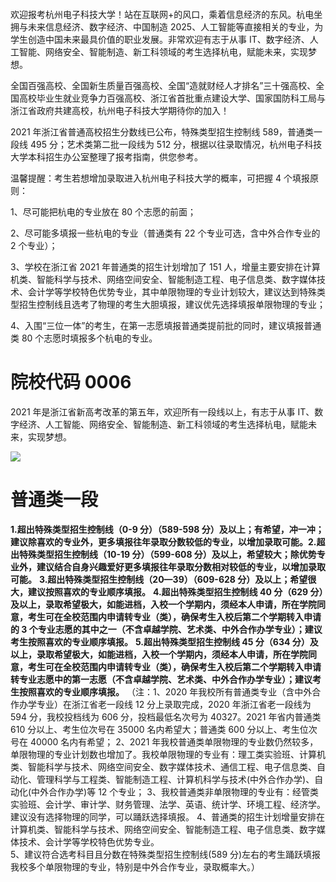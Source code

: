 # ​

欢迎报考杭州电子科技大学！站在互联网+的风口，乘着信息经济的东风。杭电坐拥与未来信息经济、数字经济、中国制造 2025、人工智能等直接相关的专业，为学生创造中国未来最具价值的职业发展。非常欢迎有志于从事 IT、数字经济、人工智能、网络安全、智能制造、新工科领域的考生选择杭电，赋能未来，实现梦想。

全国百强高校、全国新生质量百强高校、全国“造就财经人才排名”三十强高校、全国高校毕业生就业竞争力百强高校、浙江省首批重点建设大学、国家国防科工局与浙江省政府共建高校，杭州电子科技大学期待你的加入！

2021 年浙江省普通高校招生分数线已公布，特殊类型招生控制线 589，普通类一段线 495 分；艺术类第二批一段线为 512 分，根据以往录取情况，杭州电子科技大学本科招生办公室整理了报考指南，供您参考。

温馨提醒：考生若想增加录取进入杭州电子科技大学的概率，可把握 4 个填报原则：

1、尽可能把杭电的专业放在 80 个志愿的前面；

2、尽可能多填报一些杭电的专业（普通类有 22 个专业可选，含中外合作专业的 2 个专业）；

3、学校在浙江省 2021 年普通类的招生计划增加了 151 人，增量主要安排在计算机类、智能科学与技术、网络空间安全、智能制造工程、电子信息类、数字媒体技术、会计学等学校特色优势专业，其中单限物理的专业计划较大，建议达到特殊类型招生控制线且选考了物理的考生大胆填报，建议优先选择填报单限物理的专业；

4、入围“三位一体”的考生，在第一志愿填报普通类提前批的同时，建议填报普通类 80 个志愿时填报多个杭电的专业。

# 院校代码 0006

2021 年是浙江省新高考改革的第五年，欢迎所有一段线以上，有志于从事 IT、数字经济、人工智能、网络安全、智能制造、新工科领域的考生选择杭电，赋能未来，实现梦想。

![](https://cdn.nlark.com/yuque/0/2021/webp/21567840/1625383383367-84d283e2-8940-4036-9b94-5a732aae1a0e.webp#clientId=u5b3f4681-90a2-4&from=paste&height=350&id=u5e5ba6a9&margin=%5Bobject%20Object%5D&originHeight=140&originWidth=140&originalType=url&ratio=1&status=done&style=none&taskId=u64014f92-81c2-4d86-b3dc-d4cdb1bfb8c&width=350)

# 普通类一段

**1.超出特殊类型招生控制线（0-9 分）（589-598 分）及以上；有希望，冲一冲；建议除喜欢的专业外，更多填报往年录取分数较低的专业，以增加录取可能。**
**​2.超出特殊类型招生控制线（10-19 分）（599-608 分）及以上，希望较大；除优势专业外，建议结合自身兴趣爱好更多填报往年录取分数相对较低的专业，以增加录取可能。**
**3.超出特殊类型招生控制线（20—39）（609-628 分）及以上；希望很大，建议按照喜欢的专业顺序填报。**
**4.超出特殊类型招生控制线 40 分（629 分）及以上，录取希望极大，如能进档，入校一个学期内，须经本人申请，所在学院同意，考生可在全校范围内申请转专业（类），确保考生入校后第二个学期转入申请的 3 个专业志愿的其中之一（不含卓越学院、艺术类、中外合作办学专业）；建议考生按照喜欢的专业顺序填报。**
**5.超出特殊类型招生控制线 45 分（634 分）及以上，录取希望极大，如能进档，入校一个学期内，须经本人申请，所在学院同意，考生可在全校范围内申请转专业（类），确保考生入校后第二个学期转入申请转专业志愿中的第一志愿（不含卓越学院、艺术类、中外合作办学专业）；建议考生按照喜欢的专业顺序填报。**
（注：1、2020 年我校所有普通类专业（含中外合作办学专业）在浙江省老一段线 12 分上录取完成，2020 年浙江省老一段线为 594 分，我校投档线为 606 分，投档最低名次号为 40327。2021 年省内普通类 610 分以上、考生位次号在 35000 名内希望大；普通类 600 分以上、考生位次号在 40000 名内有希望；
2、2021 年我校普通类单限物理的专业数仍然较多，单限物理的专业计划数也增加了。我校单限物理的专业有：理工类实验班、计算机类、智能科学与技术、网络空间安全、数字媒体技术、通信工程、电子信息类、自动化、管理科学与工程类、智能制造工程、计算机科学与技术(中外合作办学)、自动化(中外合作办学)等 12 个专业；
3、我校普通类非单限物理的专业有：经管类实验班、会计学、审计学、财务管理、法学、英语、统计学、环境工程、经济学。建议没有选择物理的同学，可以踊跃选择填报。
4、普通类的招生计划增量安排在计算机类、智能科学与技术、网络空间安全、智能制造工程、电子信息类、数字媒体技术、会计学等学校特色优势专业。  
5、建议符合选考科目且分数在特殊类型招生控制线(589 分)左右的考生踊跃填报我校多个单限物理的专业，特别是中外合作专业，录取概率大。）

# ​
